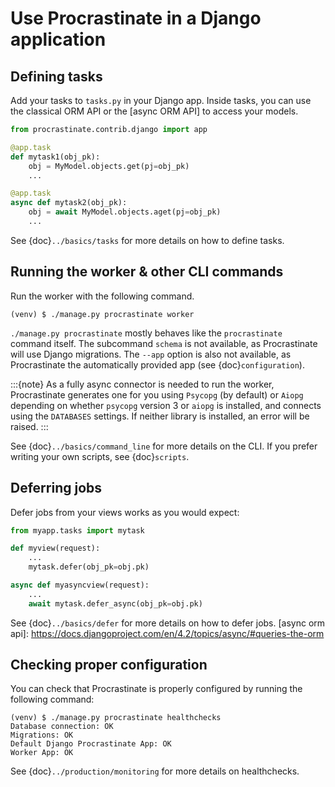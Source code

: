 # Use Procrastinate in a Django application

## Defining tasks

Add your tasks to `tasks.py` in your Django app.
Inside tasks, you can use the classical ORM API or the [async ORM API] to access your models.

```python
from procrastinate.contrib.django import app

@app.task
def mytask1(obj_pk):
    obj = MyModel.objects.get(pj=obj_pk)
    ...

@app.task
async def mytask2(obj_pk):
    obj = await MyModel.objects.aget(pj=obj_pk)
    ...
```

See {doc}`../basics/tasks` for more details on how to define tasks.

## Running the worker & other CLI commands

Run the worker with the following command.
```console
(venv) $ ./manage.py procrastinate worker
```

`./manage.py procrastinate` mostly behaves like the `procrastinate` command
itself. The subcommand `schema` is not available, as Procrastinate will use
Django migrations. The `--app` option is also not available, as Procrastinate
the automatically provided app (see {doc}`configuration`).

:::{note}
As a fully async connector is needed to run the worker, Procrastinate generates
one for you using `Psycopg` (by default) or `Aiopg` depending on
whether `psycopg` version 3 or `aiopg` is installed, and connects using the
`DATABASES` settings. If neither library is installed, an error will be raised.
:::

See {doc}`../basics/command_line` for more details on the CLI.
If you prefer writing your own scripts, see {doc}`scripts`.

## Deferring jobs

Defer jobs from your views works as you would expect:

```python
from myapp.tasks import mytask

def myview(request):
    ...
    mytask.defer(obj_pk=obj.pk)

async def myasyncview(request):
    ...
    await mytask.defer_async(obj_pk=obj.pk)
```

See {doc}`../basics/defer` for more details on how to defer jobs.
[async orm api]: https://docs.djangoproject.com/en/4.2/topics/async/#queries-the-orm

## Checking proper configuration

You can check that Procrastinate is properly configured by running the following command:
```console
(venv) $ ./manage.py procrastinate healthchecks
Database connection: OK
Migrations: OK
Default Django Procrastinate App: OK
Worker App: OK
```

See {doc}`../production/monitoring` for more details on healthchecks.
